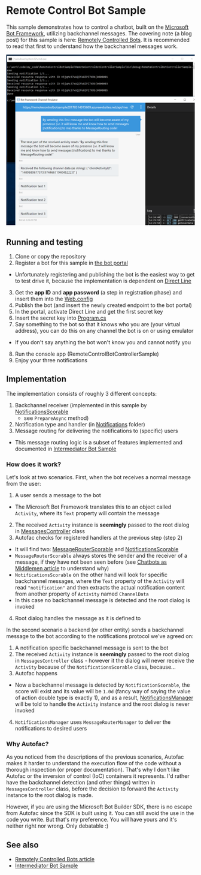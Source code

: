 # Remote Control Bot Sample #

This sample demonstrates how to control a chatbot, built on the
[Microsoft Bot Framework](https://dev.botframework.com/), utilizing backchannel
messages. The covering note (a blog post) for this sample is here:
[Remotely Controlled Bots](http://tomipaananen.azurewebsites.net/?p=2231).
It is recommended to read that first to understand how the backchannel messages
work.

![Sample in action](Documentation/Screenshot.png?raw=true)

## Running and testing ##

1. Clone or copy the repository
2. Register a bot for this sample in [the bot portal](https://dev.botframework.com/)
 * Unfortunately registering and publishing the bot is the easiest way to get
   to test drive it, because the implementation is dependent on
   [Direct Line](https://docs.botframework.com/en-us/restapi/directline3/)
3. Get the **app ID** and **app password** (a step in registration phase) and
   insert them into the [Web.config](RemoteControlBotSample/Web.config)
4. Publish the bot (and insert the newly created endpoint to the bot portal)
5. In the portal, activate Direct Line and get the first secret key
6. Insert the secret key into [Program.cs](RemoteControlBotControllerSample/Program.cs)
7. Say something to the bot so that it knows who you are (your virtual address),
   you can do this on any channel the bot is on or using emulator
 * If you don't say anything the bot won't know you and cannot notify you
8. Run the console app (RemoteControlBotControllerSample)
9. Enjoy your three notifications

## Implementation ##

The implementation consists of roughly 3 different concepts:

1. Backchannel receiver (implemented in this sample by
   [NotificationsScorable](RemoteControlBotSample/Notifications/NotificationsScorable.cs)
   - see `PrepareAsync` method)
2. Notification type and handler (in [Notifications](RemoteControlBotSample/Notifications) folder)
3. Message routing for delivering the notifications to (specific) users
 * This message routing logic is a subset of features implemented and documented
   in [Intermediator Bot Sample](https://github.com/tompaana/intermediator-bot-sample)

### How does it work? ###

Let's look at two scenarios. First, when the bot receives a normal message from
the user:

1. A user sends a message to the bot
 * The Microsoft Bot Framework translates this to an object called `Activity`,
   where its `Text` property will contain the message
2. The received `Activity` instance  is **seemingly** passed to the root dialog in
   [MessagesController](RemoteControlBotSample/Controllers/MessagesController.cs)
   class
3. Autofac checks for registered handlers at the previous step (step 2)
 * It will find two: [MessageRouterScorable](RemoteControlBotSample/MessageRouting/MessageRouterScorable.cs)
   and [NotificationsScorable](RemoteControlBotSample/Notifications/NotificationsScorable)
 * `MessageRouterScorable` always stores the sender and the receiver of a
   message, if they have not been seen before (see
   [Chatbots as Middlemen article](http://tomipaananen.azurewebsites.net/?p=1851)
   to understand why)
 * `NotificationsScorable` on the other hand will look for specific backchannel
   messages, where the `Text` property of the `Activity` will read
   `"notification"` and then extracts the actual notification content from
   another property of `Activity` named `ChannelData`
 * In this case no backchannel message is detected and the root dialog is
   invoked
4. Root dialog handles the message as it is defined to

In the second scenario a backend (or other entity) sends a backchannel message
to the bot according to the notifications protocol we've agreed on:

1. A notification specific backchannel message is sent to the bot
2. The received `Activity` instance  is **seemingly** passed to the root dialog
   in `MessagesController` class - however it the dialog will never receive the
   `Activity` because of the `NotificationsScorable` class, because...
3. Autofac happens
 * Now a backchannel message is detected by `NotificationScorable`, the score
   will exist and its value will be `1.0d` (fancy way of saying the value of action
   double type is exactly 1), and as a result,
   [NotificationsManager](RemoteControlBotSample/Notifications/NotificationsManager.cs)
   will be told to handle the `Activity` instance and the root dialog is never
   invoked
4. `NotificationsManager` uses `MessageRouterManager` to deliver the
   notifications to desired users

### Why Autofac? ###

As you noticed from the descriptions of the previous scenarios, Autofac makes it
harder to understand the execution flow of the code without a thorough
inspection (or proper documentation). That's why I don't like Autofac or the
inversion of control (IoC) containers it represents. I'd rather have the
backchannel detection (and other things) written in `MessagesController` class,
before the decision to forward the `Activity` instance to the root dialog is
made.

However, if you are using the Microsoft Bot Builder SDK, there is no escape from
Autofac since the SDK is built using it. You can still avoid the use in the code
you write. But that's my preference. You will have yours and it's neither right
nor wrong. Only debatable :)

## See also ##

* [Remotely Controlled Bots article](http://tomipaananen.azurewebsites.net/?p=2231)
* [Intermediator Bot Sample](https://github.com/tompaana/intermediator-bot-sample)
